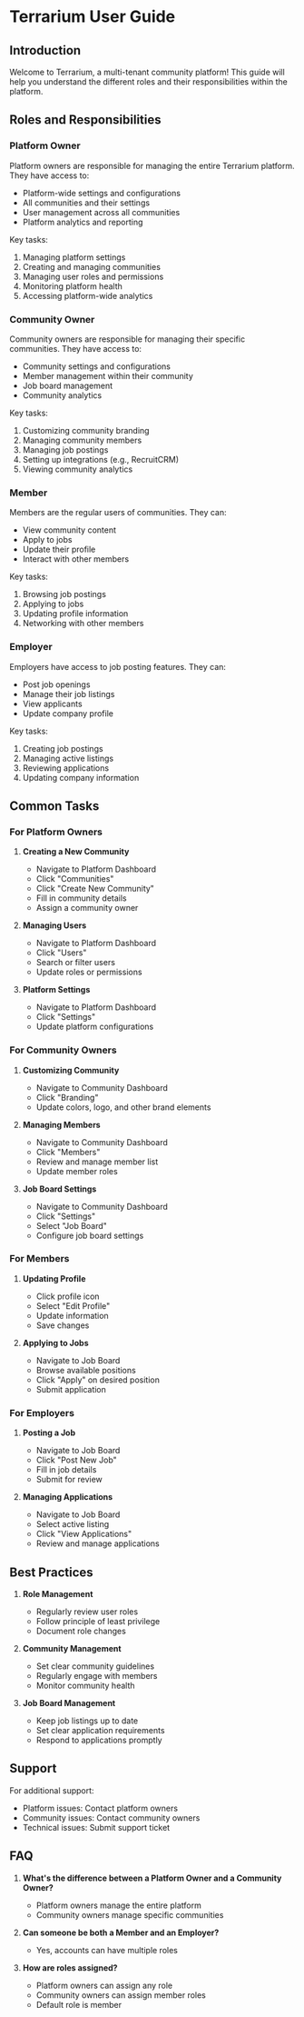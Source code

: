 # Terrarium User Guide

## Introduction

Welcome to Terrarium, a multi-tenant community platform! This guide will help you understand the different roles and their responsibilities within the platform.

## Roles and Responsibilities

### Platform Owner

Platform owners are responsible for managing the entire Terrarium platform. They have access to:

- Platform-wide settings and configurations
- All communities and their settings
- User management across all communities
- Platform analytics and reporting

Key tasks:

1. Managing platform settings
2. Creating and managing communities
3. Managing user roles and permissions
4. Monitoring platform health
5. Accessing platform-wide analytics

### Community Owner

Community owners are responsible for managing their specific communities. They have access to:

- Community settings and configurations
- Member management within their community
- Job board management
- Community analytics

Key tasks:

1. Customizing community branding
2. Managing community members
3. Managing job postings
4. Setting up integrations (e.g., RecruitCRM)
5. Viewing community analytics

### Member

Members are the regular users of communities. They can:

- View community content
- Apply to jobs
- Update their profile
- Interact with other members

Key tasks:

1. Browsing job postings
2. Applying to jobs
3. Updating profile information
4. Networking with other members

### Employer

Employers have access to job posting features. They can:

- Post job openings
- Manage their job listings
- View applicants
- Update company profile

Key tasks:

1. Creating job postings
2. Managing active listings
3. Reviewing applications
4. Updating company information

## Common Tasks

### For Platform Owners

1. **Creating a New Community**

   - Navigate to Platform Dashboard
   - Click "Communities"
   - Click "Create New Community"
   - Fill in community details
   - Assign a community owner

2. **Managing Users**

   - Navigate to Platform Dashboard
   - Click "Users"
   - Search or filter users
   - Update roles or permissions

3. **Platform Settings**
   - Navigate to Platform Dashboard
   - Click "Settings"
   - Update platform configurations

### For Community Owners

1. **Customizing Community**

   - Navigate to Community Dashboard
   - Click "Branding"
   - Update colors, logo, and other brand elements

2. **Managing Members**

   - Navigate to Community Dashboard
   - Click "Members"
   - Review and manage member list
   - Update member roles

3. **Job Board Settings**
   - Navigate to Community Dashboard
   - Click "Settings"
   - Select "Job Board"
   - Configure job board settings

### For Members

1. **Updating Profile**

   - Click profile icon
   - Select "Edit Profile"
   - Update information
   - Save changes

2. **Applying to Jobs**
   - Navigate to Job Board
   - Browse available positions
   - Click "Apply" on desired position
   - Submit application

### For Employers

1. **Posting a Job**

   - Navigate to Job Board
   - Click "Post New Job"
   - Fill in job details
   - Submit for review

2. **Managing Applications**
   - Navigate to Job Board
   - Select active listing
   - Click "View Applications"
   - Review and manage applications

## Best Practices

1. **Role Management**

   - Regularly review user roles
   - Follow principle of least privilege
   - Document role changes

2. **Community Management**

   - Set clear community guidelines
   - Regularly engage with members
   - Monitor community health

3. **Job Board Management**
   - Keep job listings up to date
   - Set clear application requirements
   - Respond to applications promptly

## Support

For additional support:

- Platform issues: Contact platform owners
- Community issues: Contact community owners
- Technical issues: Submit support ticket

## FAQ

1. **What's the difference between a Platform Owner and a Community Owner?**

   - Platform owners manage the entire platform
   - Community owners manage specific communities

2. **Can someone be both a Member and an Employer?**

   - Yes, accounts can have multiple roles

3. **How are roles assigned?**
   - Platform owners can assign any role
   - Community owners can assign member roles
   - Default role is member
